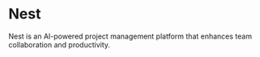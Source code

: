# Nest
 Nest is an AI-powered project management platform that enhances team collaboration and productivity. 

